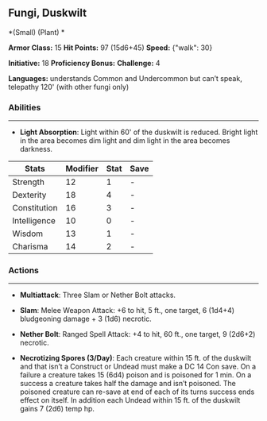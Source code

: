 ## Fungi, Duskwilt
*(Small) (Plant) *

**Armor Class:** 15
**Hit Points:** 97 (15d6+45)
**Speed:** {"walk": 30}

**Initiative:** 18
**Proficiency Bonus:**
**Challenge:** 4

**Languages:** understands Common and Undercommon but can’t speak, telepathy 120' (with other fungi only)

### Abilities
 --- 
- **Light Absorption**: Light within 60' of the duskwilt is reduced. Bright light in the area becomes dim light and dim light in the area becomes darkness.



| Stats | Modifier | Stat | Save
| ---- | ---- | ---- | ---- |
| Strength | 12 | 1 | - |
| Dexterity | 18 | 4 | - |
| Constitution | 16 | 3 | - |
| Intelligence | 10 | 0 | - |
| Wisdom | 13 | 1 | - |
| Charisma | 14 | 2 | - |

### Actions
 --- 
- **Multiattack**: Three Slam or Nether Bolt attacks.

- **Slam**: Melee Weapon Attack: +6 to hit, 5 ft., one target, 6 (1d4+4) bludgeoning damage + 3 (1d6) necrotic.

- **Nether Bolt**: Ranged Spell Attack: +4 to hit, 60 ft., one target, 9 (2d6+2) necrotic.

- **Necrotizing Spores (3/Day)**: Each creature within 15 ft. of the duskwilt and that isn’t a Construct or Undead must make a DC 14 Con save. On a failure a creature takes 15 (6d4) poison and is poisoned for 1 min. On a success a creature takes half the damage and isn’t poisoned. The poisoned creature can re-save at end of each of its turns success ends effect on itself. In addition each Undead within 15 ft. of the duskwilt gains 7 (2d6) temp hp.


